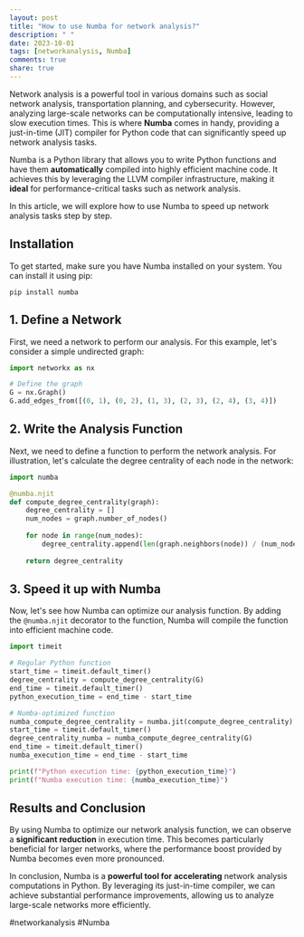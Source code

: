 ```yaml
---
layout: post
title: "How to use Numba for network analysis?"
description: " "
date: 2023-10-01
tags: [networkanalysis, Numba]
comments: true
share: true
---
```


Network analysis is a powerful tool in various domains such as social network analysis, transportation planning, and cybersecurity. However, analyzing large-scale networks can be computationally intensive, leading to slow execution times. This is where **Numba** comes in handy, providing a just-in-time (JIT) compiler for Python code that can significantly speed up network analysis tasks.

Numba is a Python library that allows you to write Python functions and have them **automatically** compiled into highly efficient machine code. It achieves this by leveraging the LLVM compiler infrastructure, making it **ideal** for performance-critical tasks such as network analysis.

In this article, we will explore how to use Numba to speed up network analysis tasks step by step.

## Installation

To get started, make sure you have Numba installed on your system. You can install it using pip:

```shell
pip install numba
```

## 1. Define a Network

First, we need a network to perform our analysis. For this example, let's consider a simple undirected graph:

```python
import networkx as nx

# Define the graph
G = nx.Graph()
G.add_edges_from([(0, 1), (0, 2), (1, 3), (2, 3), (2, 4), (3, 4)])
```

## 2. Write the Analysis Function

Next, we need to define a function to perform the network analysis. For illustration, let's calculate the degree centrality of each node in the network:

```python
import numba

@numba.njit
def compute_degree_centrality(graph):
    degree_centrality = []
    num_nodes = graph.number_of_nodes()
    
    for node in range(num_nodes):
        degree_centrality.append(len(graph.neighbors(node)) / (num_nodes - 1))
    
    return degree_centrality
```

## 3. Speed it up with Numba

Now, let's see how Numba can optimize our analysis function. By adding the `@numba.njit` decorator to the function, Numba will compile the function into efficient machine code.

```python
import timeit

# Regular Python function
start_time = timeit.default_timer()
degree_centrality = compute_degree_centrality(G)
end_time = timeit.default_timer()
python_execution_time = end_time - start_time

# Numba-optimized function
numba_compute_degree_centrality = numba.jit(compute_degree_centrality)
start_time = timeit.default_timer()
degree_centrality_numba = numba_compute_degree_centrality(G)
end_time = timeit.default_timer()
numba_execution_time = end_time - start_time

print(f"Python execution time: {python_execution_time}")
print(f"Numba execution time: {numba_execution_time}")
```

## Results and Conclusion

By using Numba to optimize our network analysis function, we can observe a **significant reduction** in execution time. This becomes particularly beneficial for larger networks, where the performance boost provided by Numba becomes even more pronounced.

In conclusion, Numba is a **powerful tool for accelerating** network analysis computations in Python. By leveraging its just-in-time compiler, we can achieve substantial performance improvements, allowing us to analyze large-scale networks more efficiently.

#networkanalysis #Numba